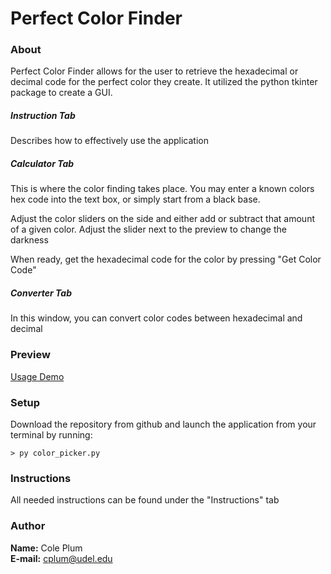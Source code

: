 # Perfect Color Finder
### About
Perfect Color Finder allows for the user to retrieve the hexadecimal
or decimal code for the perfect color they create. It utilized the python
tkinter package to create a GUI. 
##### Instruction Tab
Describes how to effectively use the application
##### Calculator Tab
This is where the color finding takes place. You may enter a known 
colors hex code into the text box, or simply start from a black base. 

Adjust the color sliders on the side and either add or subtract that
amount of a given color. Adjust the slider next to the preview to 
change the darkness

When ready, get the hexadecimal code for the color by 
pressing "Get Color Code"
##### Converter Tab
In this window, you can convert color codes between hexadecimal
and decimal
### Preview
[Usage Demo](https://youtu.be/cimLTVBgzz8)
### Setup
Download the repository from github and launch the application 
from your terminal by running: 
```
> py color_picker.py
```
### Instructions
All needed instructions can be found under the "Instructions" tab
### Author
**Name:** Cole Plum \
**E-mail:** cplum@udel.edu